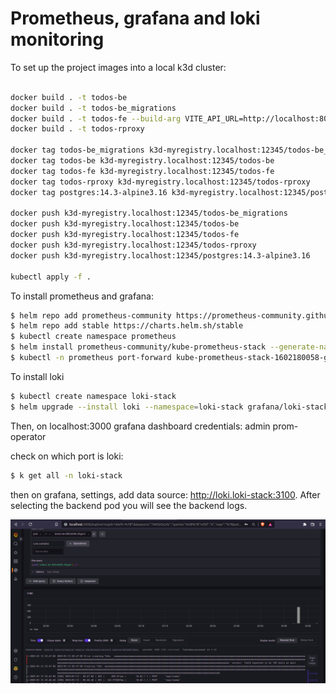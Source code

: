 # Prometheus, grafana and loki monitoring 

To set up the project images into a local k3d cluster:

```bash

docker build . -t todos-be
docker build . -t todos-be_migrations
docker build . -t todos-fe --build-arg VITE_API_URL=http://localhost:8081
docker build . -t todos-rproxy

docker tag todos-be_migrations k3d-myregistry.localhost:12345/todos-be_migrations
docker tag todos-be k3d-myregistry.localhost:12345/todos-be           
docker tag todos-fe k3d-myregistry.localhost:12345/todos-fe
docker tag todos-rproxy k3d-myregistry.localhost:12345/todos-rproxy
docker tag postgres:14.3-alpine3.16 k3d-myregistry.localhost:12345/postgres:14.3-alpine3.16 

docker push k3d-myregistry.localhost:12345/todos-be_migrations 
docker push k3d-myregistry.localhost:12345/todos-be
docker push k3d-myregistry.localhost:12345/todos-fe
docker push k3d-myregistry.localhost:12345/todos-rproxy
docker push k3d-myregistry.localhost:12345/postgres:14.3-alpine3.16 

kubectl apply -f .

```

To install prometheus and grafana:

```bash
$ helm repo add prometheus-community https://prometheus-community.github.io/helm-charts
$ helm repo add stable https://charts.helm.sh/stable
$ kubectl create namespace prometheus
$ helm install prometheus-community/kube-prometheus-stack --generate-name --namespace prometheus
$ kubectl -n prometheus port-forward kube-prometheus-stack-1602180058-grafana-59cd48d794-4459m 3000

```

To install loki

```bash
$ kubectl create namespace loki-stack
$ helm upgrade --install loki --namespace=loki-stack grafana/loki-stack

```

Then, on localhost:3000 grafana dashboard credentials:
admin
prom-operator


check on which port is loki:
```bash
$ k get all -n loki-stack
```

then on grafana, settings, add data source: http://loki.loki-stack:3100. After selecting the backend pod you will see the backend logs.

![alt](pic.png)
